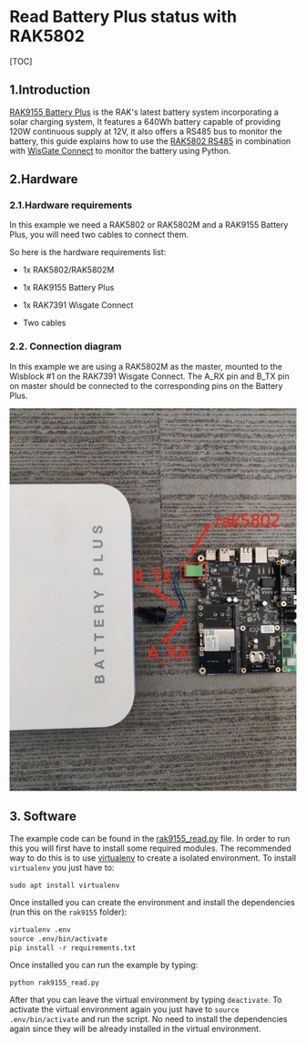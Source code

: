 # Read Battery Plus status with RAK5802

[TOC]

## 1.Introduction

[RAK9155 Battery Plus](https://docs.rakwireless.com/Product-Categories/Accessories/RAK9155/Quickstart/#overview) is the RAK's latest battery system incorporating a solar charging system, It features a 640Wh battery capable of providing 120W continuous supply at 12V, it also offers a RS485 bus to monitor the battery, this guide explains how to use the [RAK5802 RS485](https://store.rakwireless.com/collections/wisblock-interface/products/rak5802-rs485-interface) in combination with [WisGate Connect](https://docs.rakwireless.com/Product-Categories/WisGate/RAK7391/Overview/#product-description) to monitor the battery using Python.



## 2.Hardware

### 2.1.Hardware requirements

In this example we need a RAK5802 or RAK5802M and a RAK9155 Battery Plus, you will need two cables to connect them.

So here is the hardware requirements list:

- 1x RAK5802/RAK5802M

- 1x RAK9155 Battery Plus

- 1x RAK7391 Wisgate Connect

- Two cables

### 2.2. Connection diagram

In this example we are using a RAK5802M as the master, mounted to the Wisblock #1 on the RAK7391 Wisgate Connect. The A_RX pin and B_TX pin on master should be connected to the corresponding pins on the Battery Plus.

<img src="assets/setup.jpg" alt="Connections" style="zoom: 67%;" />

## 3. Software

The example code can be found in the [rak9155_read.py](rak9155_read.py) file. In order to run this you will first have to install some required modules. The recommended way to do this is to use [virtualenv](https://virtualenv.pypa.io/en/latest/) to create a isolated environment. To install `virtualenv` you just have to:

```
sudo apt install virtualenv
```

Once installed you can create the environment and install the dependencies (run this on the `rak9155` folder):

```
virtualenv .env
source .env/bin/activate
pip install -r requirements.txt
```

Once installed you can run the example by typing:

```
python rak9155_read.py
```

After that you can leave the virtual environment by typing `deactivate`. To activate the virtual environment again you just have to `source .env/bin/activate` and run the script. No need to install the dependencies again since they will be already installed in the virtual environment.
